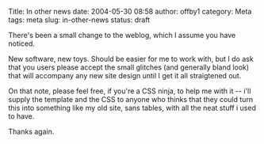 Title: In other news
date: 2004-05-30 08:58
author: offby1
category: Meta
tags: meta
slug: in-other-news
status: draft

There\'s been a small change to the weblog, which I assume you have noticed.

New software, new toys. Should be easier for me to work with, but I do ask that you users please accept the small glitches (and generally bland look) that will accompany any new site design until I get it all straigtened out.

On that note, please feel free, if you\'re a CSS ninja, to help me with it \-- i\'ll supply the template and the CSS to anyone who thinks that they could turn this into something like my old site, sans tables, with all the neat stuff i used to have.

Thanks again.
